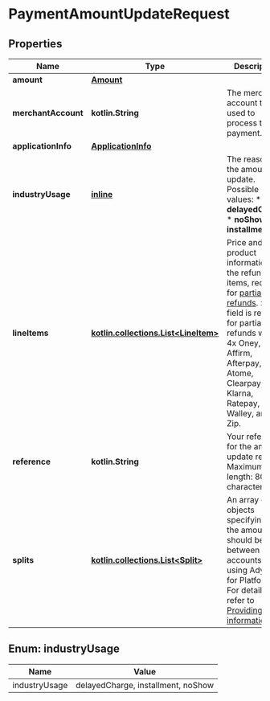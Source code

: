 
# PaymentAmountUpdateRequest

## Properties
Name | Type | Description | Notes
------------ | ------------- | ------------- | -------------
**amount** | [**Amount**](Amount.md) |  | 
**merchantAccount** | **kotlin.String** | The merchant account that is used to process the payment. | 
**applicationInfo** | [**ApplicationInfo**](ApplicationInfo.md) |  |  [optional]
**industryUsage** | [**inline**](#IndustryUsage) | The reason for the amount update. Possible values:  * **delayedCharge**  * **noShow**  * **installment** |  [optional]
**lineItems** | [**kotlin.collections.List&lt;LineItem&gt;**](LineItem.md) | Price and product information of the refunded items, required for [partial refunds](https://docs.adyen.com/online-payments/refund#refund-a-payment). &gt; This field is required for partial refunds with 3x 4x Oney, Affirm, Afterpay, Atome, Clearpay, Klarna, Ratepay, Walley, and Zip. |  [optional]
**reference** | **kotlin.String** | Your reference for the amount update request. Maximum length: 80 characters. |  [optional]
**splits** | [**kotlin.collections.List&lt;Split&gt;**](Split.md) | An array of objects specifying how the amount should be split between accounts when using Adyen for Platforms. For details, refer to [Providing split information](https://docs.adyen.com/marketplaces-and-platforms/processing-payments#providing-split-information). |  [optional]


<a name="IndustryUsage"></a>
## Enum: industryUsage
Name | Value
---- | -----
industryUsage | delayedCharge, installment, noShow



